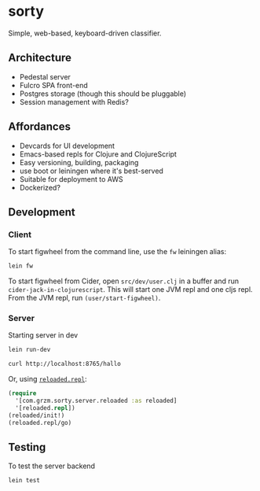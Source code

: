 # sorty

Simple, web-based, keyboard-driven classifier.

## Architecture

- Pedestal server
- Fulcro SPA front-end
- Postgres storage (though this should be pluggable)
- Session management with Redis?

## Affordances

- Devcards for UI development
- Emacs-based repls for Clojure and ClojureScript
- Easy versioning, building, packaging
- use boot or leiningen where it's best-served
- Suitable for deployment to AWS
- Dockerized?

## Development


### Client

To start figwheel from the command line, use the `fw` leiningen alias:

```bash
lein fw
```

To start figwheel from Cider, open `src/dev/user.clj` in a buffer and
run `cider-jack-in-clojurescript`. This will start one JVM repl and one cljs repl.
From the JVM repl, run `(user/start-figwheel)`.



### Server
Starting server in dev

```bash
lein run-dev
```

```bash
curl http://localhost:8765/hallo
```

Or, using [`reloaded.repl`](https://github.com/weavejester/reloaded.repl):

```clojure
(require
  '[com.grzm.sorty.server.reloaded :as reloaded]
  '[reloaded.repl])
(reloaded/init!)
(reloaded.repl/go)
```

## Testing

To test the server backend

```bash
lein test
```
